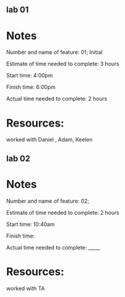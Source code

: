 ## lab 01

# Notes

Number and name of feature: 01; Initial

Estimate of time needed to complete: 3 hours

Start time: 4:00pm

Finish time: 6:00pm

Actual time needed to complete: 2 hours

# Resources:

worked with Daniel , Adam, Keelen

## lab 02

# Notes


Number and name of feature: 02; 

Estimate of time needed to complete: 2 hours

Start time: 10:40am

Finish time: 

Actual time needed to complete: _____

# Resources:

worked with TA